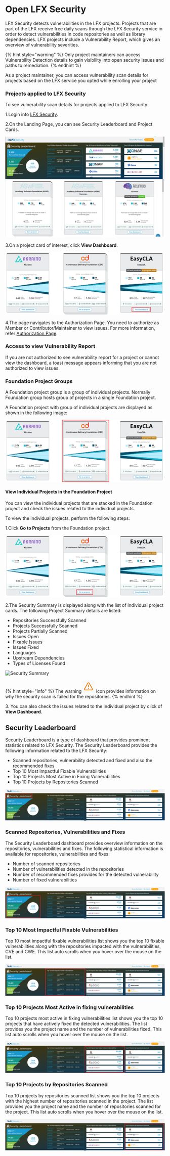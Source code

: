 # Open LFX Security

LFX Security detects vulnerabilities in the LFX projects. Projects that are part of the LFX receive free daily scans through the LFX Security service in order to detect vulnerabilities in code repositories as well as library dependencies. LFX projects include a Vulnerability Report, which gives an overview of vulnerability severities.

{% hint style="warning" %}
Only project maintainers can access Vulnerability Detection details to gain visibility into open security issues and paths to remediation.
{% endhint %}

As a project maintainer, you can access vulnerability scan details for projects based on the LFX service you opted while enrolling your project

### Projects applied to LFX Security

To see vulnerability scan details for projects applied to LFX Security:

1.Login into [LFX Security](https://security.lfx.linuxfoundation.org).

2.On the Landing Page, you can see Security Leaderboard and Project Cards.

![Security Landing Page](../.gitbook/assets/LB1.png)

3.On a project card of interest, click **View Dashboard**.

![View Dashboard](../.gitbook/assets/Dashboard.png)

4.The page navigates to the Authorization Page. You need to authorize as Member or Contributor/Maintainer to view issues. For more information, refer [Authorization Page](https://docs.linuxfoundation.org/lfx/security/security-v2/authorization-page).

### Access to view Vulnerability Report

If you are not authorized to see vulnerability report for a project or cannot view the dashboard, a toast message appears informing that you are not authorized to view issues.

### Foundation Project Groups

A Foundation project group is a group of individual projects. Normally Foundation group hosts group of projects in a single Foundation project.

A Foundation project with group of individual projects are displayed as shown in the following image:

![Foundation Projects](<../.gitbook/assets/Foundation (1).png>)

#### View Individual Projects in the Foundation Project

You can view the individual projects that are stacked in the Foundation project and check the issues related to the individual projects.

To view the individual projects, perform the following steps:

1.Click **Go to Projects** from the Foundation project.

![Got to Projects](<../.gitbook/assets/Go to projects.png>)

2.The Security Summary is displayed along with the list of Individual project cards. The following Project Summary details are listed:

* Repositories Successfully Scanned
* Projects Successfully Scanned
* Projects Partially Scanned
* Issues Open
* Fixable Issues
* Issues Fixed
* Languages
* Upstream Dependencies
* Types of Licenses Found

![Security Summary](../.gitbook/assets/Project\_Foundation.gif)

{% hint style="info" %}
The warning ![](../.gitbook/assets/War.png) icon provides information on why the security scan is failed for the repositories.
{% endhint %}

3\. You can also check the issues related to the individual project by click of **View Dashboard**.

## Security Leaderboard

Security Leaderboard is a type of dashboard that provides prominent statistics related to LFX Security. The Security Leaderboard provides the following information related to the LFX Security:

* Scanned repositories, vulnerability detected and fixed and also the recommended fixes
* Top 10 Most Impactful Fixable Vulnerabilities
* Top 10 Projects Most Active in Fixing Vulnerabilities
* Top 10 Projects by Repositories Scanned

![Security Leaderboard](../.gitbook/assets/SW1.png)

### Scanned Repositories, Vulnerabilities and Fixes

The Security Leaderboard dashboard provides overview information on the repositories, vulnerabilities and fixes. The following statistical information is available for repositories, vulnerabilities and fixes:

* Number of scanned repositories
* Number of vulnerabilities detected in the repositories
* Number of recommended fixes provides for the detected vulnerability
* Number of fixed vulnerabilities

![Statistical Information on Repositories, Vulnerabilities and Fixes](../.gitbook/assets/SW2.png)

### Top 10 Most Impactful Fixable Vulnerabilities

Top 10 most impactful fixable vulnerabilities list shows you the top 10 fixable vulnerabilities along with the repositories impacted with the vulnerabilities, CVE and CWE. This list auto scrolls when you hover over the mouse on the list.

![Top 10 Most Impactful Fixable Vulnerabilities](../.gitbook/assets/SW3.png)

### Top 10 Projects Most Active in fixing vulnerabilities

Top 10 projects most active in fixing vulnerabilities list shows you the top 10 projects that have actively fixed the detected vulnerabilities. The list provides you the project name and the number of vulnerabilities fixed. This list auto scrolls when you hover over the mouse on the list.

![Top 10 Projects Most Active in Fixing Vulnerabilities](../.gitbook/assets/SW4.png)

### Top 10 Projects by Repositories Scanned

Top 10 projects by repositories scanned list shows you the top 10 projects with the highest number of repositories scanned in the project. The list provides you the project name and the number of repositories scanned for the project. This list auto scrolls when you hover over the mouse on the list.

![Top 10 Projects by Repositories Scanned](../.gitbook/assets/SW5.png)

